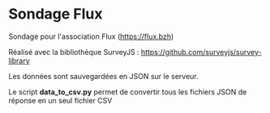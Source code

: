 # Sondage Flux

Sondage pour l'association Flux (https://flux.bzh) 

Réalisé avec la bibliothèque SurveyJS : https://github.com/surveyjs/survey-library

Les données sont sauvegardées en JSON sur le serveur.

Le script **data_to_csv.py** permet de convertir tous les fichiers JSON de réponse en un seul fichier CSV